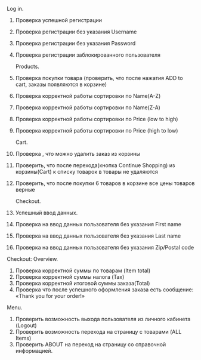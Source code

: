    Log in.
1. Проверка успешной регистрации
2. Проверка регистрации без указания Username
3. Проверка регистрации без указания Password
4. Проверка регистрации заблокированного пользователя
   
   Products.
1. Проверка покупки товара (проверить, что после нажатия ADD to cart, заказы
   появляются в корзине)
2. Проверка корректной работы сортировки по Name(A-Z)
3. Проверка корректной работы сортировки по Name(Z-A)
4. Проверка корректной работы сортировки по Price (low to high)
5. Проверка корректной работы сортировки по Price (high to low)
   
   Cart.
1. Проверка , что можно удалить заказ из корзины
2. Проверить, что после перехода(кнопка Continue Shopping) из корзины(Cart) к списку товарок в  товары не удаляются
3. Проверить, что после покупки 6 товаров в корзине все цены товаров верные
   
   Checkout.
1. Успешный ввод данных.
2. Проверка на ввод данных пользователя без указания First name
3. Проверка на ввод данных пользователя без указания Last name
4. Проверка на ввод данных пользователя без указания Zip/Postal code

Checkout: Overview.
1. Проверка корректной суммы по товарам (Item total)
2. Проверка корректной суммы налога (Tax)
3. Проверка корректной итоговой суммы заказа(Total)
4. Проверка что после успешного оформления заказа есть сообщение: «Thank you
   for your order!»

Menu.
1. Проверить возможность выхода пользователя из личного кабинета (Logout)
2. Проверить возможность перехода на страницу с товарами (ALL Items)
3. Проверить ABOUT на переход на страницу со справочной информацией.